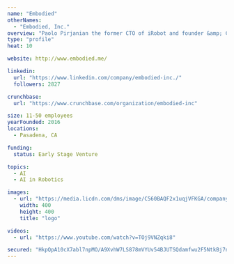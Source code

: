 ```yaml
---
name: "Embodied"
otherNames:
  - "Embodied, Inc."
overview: "Paolo Pirjanian the former CTO of iRobot and founder &amp; CEO of Evolution Robotics (acquired by iRobot) founded Embodied with a mission to create the next big thing in robotics.  Embodied draws on more than 15 years of robotics commercialization experience, combined with our team's expertise in computational neuroscience, psychology, and storytelling and leverages the confluence of technologies including machine vision, speech, and machine learning to create robots that will revolutionize care and wellness for humans.  We are hiring!  See our web site and join us in creating robots that improve human wellness and quality of life."
type: "profile"
heat: 10

website: http://www.embodied.me/

linkedin:
  url: "https://www.linkedin.com/company/embodied-inc./"
  followers: 2827

crunchbase:
  url: "https://www.crunchbase.com/organization/embodied-inc"

size: 11-50 employees
yearFounded: 2016
locations:
  - Pasadena, CA

funding:
  status: Early Stage Venture

topics:
  - AI
  - AI in Robotics

images:
  - url: "https://media.licdn.com/dms/image/C560BAQF2x1uqjVFKGA/company-logo_400_400/0?e=1582761600&v=beta&t=0VJhk3K6TEc93wYR1lSplNVLkyZ_XuAgDWeAaD8FDwE"
    width: 400
    height: 400
    title: "logo"

videos:
  - url: "https://www.youtube.com/watch?v=TOj9VNZqki8"

secured: "HkpQpA10cX7abl7npMO/A9XvhW7LS878mVYUv54BJUTSQdamfwu2F5NtkBj7ntCcxeQmcXJPW/Q8gUja2z5iSir6TCM2ikZGi44jbU8KNKMhBn4k/mAoD3ailG04LB+GH+VgTQsMbdX2NGGB+kjTjJa8JFwVBdCbXFl5CU0dpngMNicssdqxxgLbk7DVf6b06J0VXsizqdzJ9T0tnwLW0OcB5pDipBfoRH/3jHS9ghfRQIoZ0vLznma1+kYkMS4DW+tncCdvC3rxxyN94yFHYQ==;UjtktjIbJE4u5jKCcS11rg=="
---
```


